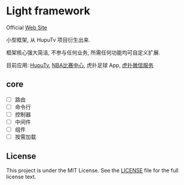 # Light framework

Official [Web Site](http://git.fengqi.tk/light/light-framework)

小型框架, 从 HupuTv 项目衍生出来.

框架核心强大简洁, 不参与任何业务, 所需任何功能均可自定义扩展.

目前应用: [HupuTv](http://hupu.tv), [NBA比赛中心](https://nba.hupu.com/games), 虎扑足球 App, [虎扑微信服务](https://wechat.hupu.com)

## core

- [ ] 路由
- [ ] 命令行
- [ ] 控制器
- [ ] 中间件
- [ ] 组件
- [ ] 按需加载

## License

This project is under the MIT License. See the [LICENSE](http://git.fengqi.tk/light/light-framework/raw/master/LICENSE) file for the full license text.
